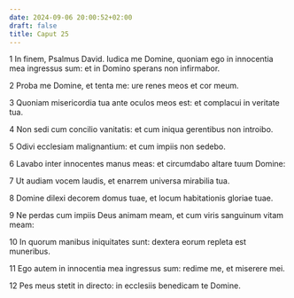 ```yaml
---
date: 2024-09-06 20:00:52+02:00
draft: false
title: Caput 25
---
```





1 In finem, Psalmus David. Iudica me Domine, quoniam ego in innocentia mea ingressus sum: et in Domino sperans non infirmabor.

2 Proba me Domine, et tenta me: ure renes meos et cor meum.

3 Quoniam misericordia tua ante oculos meos est: et complacui in veritate tua.

4 Non sedi cum concilio vanitatis: et cum iniqua gerentibus non introibo.

5 Odivi ecclesiam malignantium: et cum impiis non sedebo.

6 Lavabo inter innocentes manus meas: et circumdabo altare tuum Domine:

7 Ut audiam vocem laudis, et enarrem universa mirabilia tua.

8 Domine dilexi decorem domus tuae, et locum habitationis gloriae tuae.

9 Ne perdas cum impiis Deus animam meam, et cum viris sanguinum vitam meam:

10 In quorum manibus iniquitates sunt: dextera eorum repleta est muneribus.

11 Ego autem in innocentia mea ingressus sum: redime me, et miserere mei.

12 Pes meus stetit in directo: in ecclesiis benedicam te Domine.

